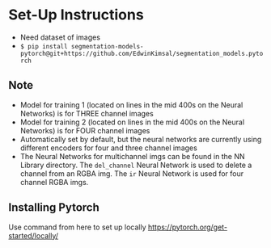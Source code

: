 # Set-Up Instructions

- Need dataset of images
- ```$ pip install segmentation-models-pytorch@git+https://github.com/EdwinKimsal/segmentation_models.pytorch```

## Note
- Model for training 1 (located on lines in the mid 400s on the Neural Networks) is for THREE channel images
- Model for training 2 (located on lines in the mid 400s on the Neural Networks) is for FOUR channel images
- Automatically set by default, but the neural networks are currently using different encoders for four and three channel images
- The Neural Networks for multichannel imgs can be found in the NN Library directory. The ```del_channel``` Neural Network is used to delete a channel from an RGBA img. The ```ir``` Neural Network is used for four channel RGBA imgs.

## Installing Pytorch
Use command from here to set up locally
https://pytorch.org/get-started/locally/

